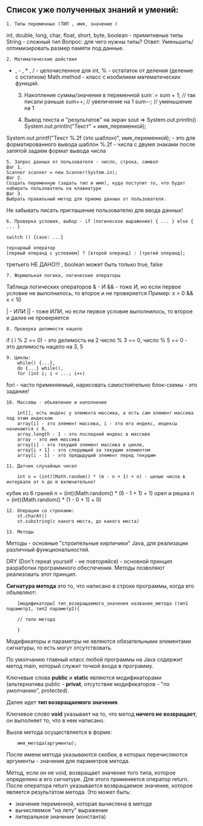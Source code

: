 ## Список уже полученных знаний и умений:
    1. Типы переменных (ТИП , имя, значение )
int, double, long, char, float, short, byte, boolean - примитивные типы
String - сложный тип
Вопрос: для чего нужны типы?
Ответ: Уменьшить/оптимизировать размер памяти под данные.

    2. Математические действия
+ , - , * , / - целочисленное для int, % - остататок от деления (деление с остатком)
Math.method - класс с изобилием математических функций.

    3. Накопление суммы/значения в переменной
sum := sum + 1; // так писали раньше
sum++; // увеличение на 1
sum--; // уменьшение на 1

    4. Вывод текста и "результатов" на экран
sout => System.out.println()
System.out.println("Текст" + имя_переменной);

System.out.printf("Текст %.2f (это шаблон)", имя_переменной); - это для форматированного вывода
шаблон %.2f - числа с двумя знаками после запятой
задаем формат вывода числа

    5. Запрос данных от пользователя - число, строка, символ 
    Шаг 1.
    Scanner scanner = new Scanner(System.in);
    Шаг 2.
    Создать переменную (задать тип и имя), куда поступит то, что будет набирать пользователь на клавиатуре
    Шаг 3.
    Выбрать правильный метод для приема данных от пользователя.

Не забывать писать приглашение пользователю для ввода данных!

    6. Проверка условия, выбор - if (логическое выражение) { ... } else { ... }  

    switch () {case: ...}

    тернарный оператор
    [первый операнд c условием] ? [второй операнд] : [третий операнд];

третьего НЕ ДАНО!!! , boolean может быть только true, false

    7. Формальная логика, логические операторы
Таблица логических операторов
& - И
&& - тоже И, но если первое условие не выполнилось, то второе и не проверяется
Пример: x > 0 && x < 10

| - ИЛИ 
|| - тоже ИЛИ, но если первое условие выполнилось, то второе и далее не проверяется

    8. Проверка делимости нацело 
if ( i % 2 == 0) - это делимость на 2
число % 3 == 0, число % 5 == 0 - это делимость нацело на 3, 5

    9. Циклы:
        while() {...}, 
        do {...} while(), 
        for (int i; i < ...; i++)

fori - часто применяемый,
нарисовать самостоятельно блок-схемы - это задание!

    10. Массивы - объявление и наполнение

        int[], есть индекс у элемента массива, а есть сам элемент массива под этим индеском
        array[i] - это элемент массива, i - это его индекс, индексы начинаются с 0,
        array.length - 1 - это последний индекс в массиве
        array - это имя массива
        array[i] - это текущий элемент массива в цикле,
        array[i + 1] - это следующий за текущим элементом
        array[i - 1] - это предыдущий элемент перед текущим

    11. Датчик случайных чисел

        int n = (int)(Math.random() * (m - n + 1) + n) - целые числа в интервале от n до m включительно!  
кубик из 6 граней n = (int)(Math.random() * (6 - 1 + 1) + 1)
орел и решка n = (int)(Math.random() * (1 - 0 + 1) + 0)

    12. Операции со строками:
        st.charAt()
        st.substring(с какого места, до какого места)

    13. Методы
Методы - основные "строительные кирпичики" Java, для реализации различный функциональностей.

DRY (Don’t repeat yourself - не повторяйся) - основной принцип разработки программного обеспечения.
Методы позволяют реализовать этот принцип.

**Сигнатура метода** это то, что написано в строке программы, когда его объявляют:

        [модификаторы] тип_возвращаемого_значения название_метода (тип1 параметр1, тип2 параметр2){
        
        // тело метода
        
        }

Модификаторы и параметры не являются обязательными элементами сигнатуры, то есть могут отсутствовать.

По умолчанию главный класс любой программы на Java содержит метод main, который служит точкой входа в программу.

Ключевые слова **public** и **static** являются модификаторами (альтернатива public - **privat**, 
отсутствие модификаторов - "по умолчанию", protected). 

Далее идет **тип возвращаемого значения**. 

Ключевое слово **void** указывает на то, что метод **ничего не возвращает**, он выполняет то, что в нем написано.

Вызов метода осуществляется в форме:

        имя_метода(аргументы);

После имени метода указываются скобки, в которых перечисляются аргументы - значения для параметров метода.
  
Метод, если он не void, возвращает значение того типа, которое определено в его сигнатуре. 
Для этого применяется оператор return.  
После оператора return указывается возвращаемое значение, которое является результатом метода. 
Это может быть:
- значение переменной, которая вычислена в методе 
- вычисляемое "на лету" выражение
- литеральное значение (константа)